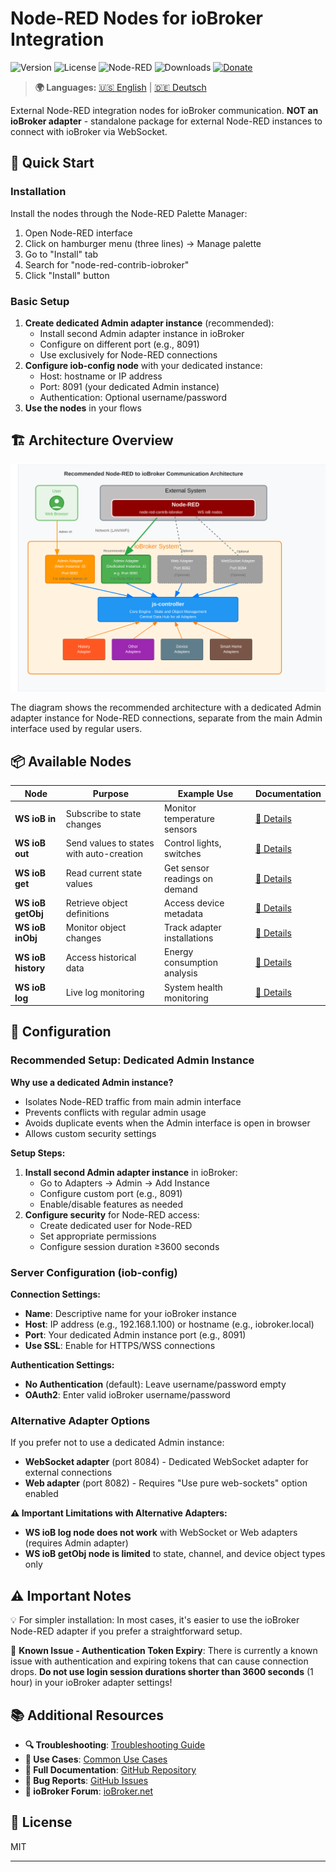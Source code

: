 # Node-RED Nodes for ioBroker Integration

![Version](https://img.shields.io/npm/v/node-red-contrib-iobroker)
![License](https://img.shields.io/badge/license-MIT-blue.svg)
![Node-RED](https://img.shields.io/badge/Node--RED-compatible-red.svg)
![Downloads](https://img.shields.io/npm/dt/node-red-contrib-iobroker)
[![Donate](https://img.shields.io/badge/Donate-PayPal-blue?style=flat&logo=paypal)](https://paypal.me/MarcBergM)

> **🌍 Languages:** [🇺🇸 English](#) | [🇩🇪 Deutsch](https://github.com/Marc-Berg/node-red-contrib-iobroker/blob/main/README.de.md)

External Node-RED integration nodes for ioBroker communication. **NOT an ioBroker adapter** - standalone package for external Node-RED instances to connect with ioBroker via WebSocket.

## 🚀 Quick Start

### Installation
Install the nodes through the Node-RED Palette Manager:
1. Open Node-RED interface
2. Click on hamburger menu (three lines) → Manage palette
3. Go to "Install" tab
4. Search for "node-red-contrib-iobroker"
5. Click "Install" button

### Basic Setup
1. **Create dedicated Admin adapter instance** (recommended):
   - Install second Admin adapter instance in ioBroker
   - Configure on different port (e.g., 8091) 
   - Use exclusively for Node-RED connections
2. **Configure iob-config node** with your dedicated instance:
   - Host: hostname or IP address
   - Port: 8091 (your dedicated Admin instance)
   - Authentication: Optional username/password
3. **Use the nodes** in your flows

## 🏗️ Architecture Overview

![Node-RED to ioBroker Architecture](images/iobroker_architecture_diagram.svg)

The diagram shows the recommended architecture with a dedicated Admin adapter instance for Node-RED connections, separate from the main Admin interface used by regular users.

## 📦 Available Nodes

| Node | Purpose | Example Use | Documentation |
|------|---------|-------------|---------------|
| **WS ioB in** | Subscribe to state changes | Monitor temperature sensors  | [📖 Details](docs/nodes/iob-in.md) |
| **WS ioB out** | Send values to states with auto-creation | Control lights, switches |[📖 Details](docs/nodes/iob-out.md) |
| **WS ioB get** | Read current state values | Get sensor readings on demand |  [📖 Details](docs/nodes/iob-get.md) |
| **WS ioB getObj** | Retrieve object definitions | Access device metadata | [📖 Details](docs/nodes/iob-getobject.md) |
| **WS ioB inObj** | Monitor object changes | Track adapter installations | [📖 Details](docs/nodes/iob-inobj.md) |
| **WS ioB history** | Access historical data | Energy consumption analysis | [📖 Details](docs/nodes/iob-history.md) |
| **WS ioB log** | Live log monitoring | System health monitoring | [📖 Details](docs/nodes/iob-log.md) |

## 🔧 Configuration

### Recommended Setup: Dedicated Admin Instance

**Why use a dedicated Admin instance?**
- Isolates Node-RED traffic from main admin interface
- Prevents conflicts with regular admin usage
- Avoids duplicate events when the Admin interface is open in browser
- Allows custom security settings

**Setup Steps:**
1. **Install second Admin adapter instance** in ioBroker:
   - Go to Adapters → Admin → Add Instance
   - Configure custom port (e.g., 8091)
   - Enable/disable features as needed
2. **Configure security** for Node-RED access:
   - Create dedicated user for Node-RED
   - Set appropriate permissions
   - Configure session duration ≥3600 seconds

### Server Configuration (iob-config)

**Connection Settings:**
- **Name**: Descriptive name for your ioBroker instance
- **Host**: IP address (e.g., 192.168.1.100) or hostname (e.g., iobroker.local)
- **Port**: Your dedicated Admin instance port (e.g., 8091)
- **Use SSL**: Enable for HTTPS/WSS connections

**Authentication Settings:**
- **No Authentication** (default): Leave username/password empty
- **OAuth2**: Enter valid ioBroker username/password

### Alternative Adapter Options

If you prefer not to use a dedicated Admin instance:

- **WebSocket adapter** (port 8084) - Dedicated WebSocket adapter for external connections
- **Web adapter** (port 8082) - Requires "Use pure web-sockets" option enabled

**⚠️ Important Limitations with Alternative Adapters:**
- **WS ioB log node does not work** with WebSocket or Web adapters (requires Admin adapter)
- **WS ioB getObj node is limited** to state, channel, and device object types only

## ⚠️ Important Notes

💡 For simpler installation: In most cases, it's easier to use the ioBroker Node-RED adapter if you prefer a straightforward setup.

🔧 **Known Issue - Authentication Token Expiry**: There is currently a known issue with authentication and expiring tokens that can cause connection drops. **Do not use login session durations shorter than 3600 seconds** (1 hour) in your ioBroker adapter settings!

## 📚 Additional Resources

- **🔍 Troubleshooting**: [Troubleshooting Guide](docs/troubleshooting.md)
- **🎯 Use Cases**: [Common Use Cases](docs/use-cases.md)
- **📖 Full Documentation**: [GitHub Repository](https://github.com/Marc-Berg/node-red-contrib-iobroker)
- **🐛 Bug Reports**: [GitHub Issues](https://github.com/Marc-Berg/node-red-contrib-iobroker/issues)
- **📘 ioBroker Forum**: [ioBroker.net](https://forum.iobroker.net)

## 📄 License

MIT

---